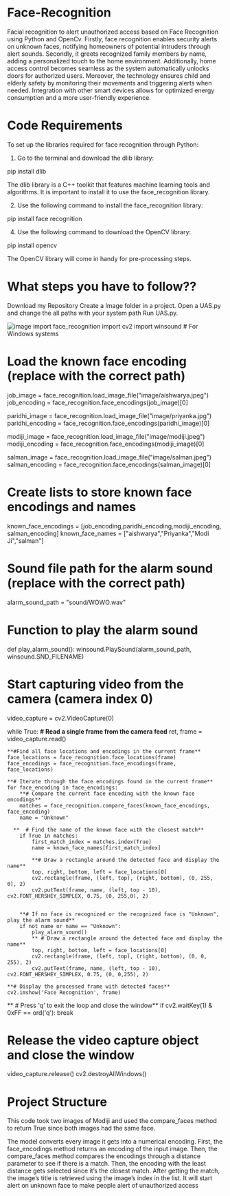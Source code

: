 # Face-Recognition
Facial recognition to alert unauthorized access based on Face Recognition using Python and OpenCv.
Firstly, face recognition enables security alerts on unknown faces, notifying homeowners of potential intruders through alert sounds. Secondly, it greets recognized family members by name, adding a personalized touch to the home environment. Additionally, home access control becomes seamless as the system automatically unlocks doors for authorized users. 
Moreover, the technology ensures child and elderly safety by monitoring their movements and triggering alerts when needed. Integration with other smart devices allows for optimized energy consumption and a more user-friendly experience. 


# Code Requirements
To set up the libraries required for face recognition through Python:

1. Go to the terminal and download the dlib library:
   
pip install dlib

The dlib library is a C++ toolkit that features machine learning tools and algorithms. It is important to install it to use the face_recognition library.

2. Use the following command to install the face_recognition library:
   
pip install face recognition

4. Use the following command to download the OpenCV library:
   
pip install opencv

The OpenCV library will come in handy for pre-processing steps.

# What steps you have to follow??
Download my Repository
Create a Image folder in a project.
Open a UAS.py and change the all paths with your system path
Run UAS.py.

![image](https://github.com/Priyanka291988/Face-Recognition/assets/141348892/085e254b-f83d-4fb6-99a2-a3cadfe1677e)
import face_recognition
import cv2
import winsound  # For Windows systems

# Load the known face encoding (replace with the correct path)
job_image = face_recognition.load_image_file("image/aishwarya.jpeg")
job_encoding = face_recognition.face_encodings(job_image)[0]

paridhi_image = face_recognition.load_image_file("image/priyanka.jpg")
paridhi_encoding = face_recognition.face_encodings(paridhi_image)[0]


modiji_image = face_recognition.load_image_file("image/modiji.jpeg")
modiji_encoding = face_recognition.face_encodings(modiji_image)[0]

salman_image = face_recognition.load_image_file("image/salman.jpeg")
salman_encoding = face_recognition.face_encodings(salman_image)[0]


# Create lists to store known face encodings and names
known_face_encodings = [job_encoding,paridhi_encoding,modiji_encoding, salman_encoding]
known_face_names = ["aishwarya","Priyanka","Modi Ji","salman"]


# Sound file path for the alarm sound (replace with the correct path)
alarm_sound_path = "sound/WOWO.wav"
# Function to play the alarm sound
def play_alarm_sound():
    winsound.PlaySound(alarm_sound_path, winsound.SND_FILENAME)


# Start capturing video from the camera (camera index 0)
video_capture = cv2.VideoCapture(0)

while True:
    **# Read a single frame from the camera feed**
    ret, frame = video_capture.read()

    **#Find all face locations and encodings in the current frame**
    face_locations = face_recognition.face_locations(frame)
    face_encodings = face_recognition.face_encodings(frame, face_locations)

    **# Iterate through the face encodings found in the current frame**
    for face_encoding in face_encodings:
        **# Compare the current face encoding with the known face encodings**
        matches = face_recognition.compare_faces(known_face_encodings, face_encoding)
        name = "Unknown"

      **  # Find the name of the known face with the closest match**
        if True in matches:
            first_match_index = matches.index(True)
            name = known_face_names[first_match_index]

            **# Draw a rectangle around the detected face and display the name**
            top, right, bottom, left = face_locations[0]
            cv2.rectangle(frame, (left, top), (right, bottom), (0, 255, 0), 2)
            cv2.putText(frame, name, (left, top - 10), cv2.FONT_HERSHEY_SIMPLEX, 0.75, (0, 255,0), 2)

            
        **# If no face is recognized or the recognized face is "Unknown", play the alarm sound**
        if not name or name == "Unknown":
            play_alarm_sound()
            ** # Draw a rectangle around the detected face and display the name**
            top, right, bottom, left = face_locations[0]
            cv2.rectangle(frame, (left, top), (right, bottom), (0, 0, 255), 2)
            cv2.putText(frame, name, (left, top - 10), cv2.FONT_HERSHEY_SIMPLEX, 0.75, (0, 0,255), 2)
        
    **# Display the processed frame with detected faces**
    cv2.imshow('Face Recognition', frame)

   ** # Press 'q' to exit the loop and close the window**
    if cv2.waitKey(1) & 0xFF == ord('q'):
        break

# Release the video capture object and close the window
video_capture.release()
cv2.destroyAllWindows()


# Project Structure
This code took two images of Modiji and used the compare_faces method to return True since both images had the same face. 

The model converts every image it gets into a numerical encoding. First, the face_encodings method returns an encoding of the input image. Then, the compare_faces method compares the encodings through a distance parameter to see if there is a match. Then, the encoding with the least distance gets selected since it’s the closest match. After getting the match, the image’s title is retrieved using the image’s index in the list. It will start alert on unknown face to make people alert of unauthorized access
